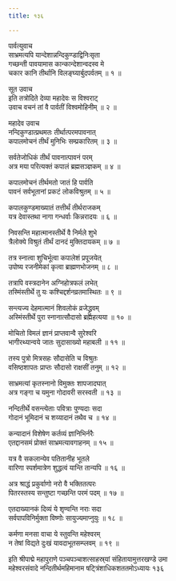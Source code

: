 ```yaml
---
title: १३६

---
```

पार्वत्युवाच  
साभ्रमत्यपि यान्देशान्नन्दिकुण्डाद्विनिःसृता  
गच्छन्ती पावयामास कान्कान्देशान्वदस्व मे  
चकार कानि तीर्थानि विलङ्घ्यार्बुदपर्वतम् ॥ १ ॥


सूत उवाच  
इति तत्रोदिते देव्या महादेवः स विश्वराट्  
उवाच वचनं तां वै पार्वतीं विश्वमोहिनीम् ॥ २ ॥


महादेव उवाच  
नन्दिकुण्डात्प्रथमतः तीर्थात्परमपावनात्  
कपालमोचनं तीर्थं मुनिभिः सम्प्रकारितम् ॥ ३ ॥


सर्वतेजोधिकं तीर्थं पावनात्पावनं परम्  
अत्र मया परित्यक्तं कपालं ब्रह्मसञ्ज्ञकम् ॥ ४ ॥


कपालमोचनं तीर्थमतो जातं हि पार्वति  
पावनं सर्वभूतानां प्रकटं लोकविश्रुतम् ॥ ५ ॥


कपालकुण्डमाख्यातं तत्तीर्थं तीर्थराजकम्  
यत्र देवास्तथा नागा गन्धर्वाः किन्नरादयः ॥ ६ ॥


निवसन्ति महात्मानस्तीर्थे वै निर्मले शुभे  
त्रैलोक्ये विश्रुतं तीर्थं दानदं मुक्तिदायकम् ॥ ७ ॥


तत्र स्नात्वा शुचिर्भूत्वा कपालेशं प्रपूजयेत्  
उपोष्य रजनीमेकां कृत्वा ब्राह्मणभोजनम् ॥ ८ ॥


तत्रापि वस्त्रदानेन अग्निहोत्रफलं लभेत्  
तस्मिंस्तीर्थे तु यः कश्चिद्दर्शनव्रतमास्थितः ॥ ९ ॥


सन्त्यज्य देहमात्मानं शिवलोकं व्रजेद्ध्रुवम्  
अस्मिंस्तीर्थे पुरा स्नानात्सौदासो ब्रह्महत्यया ॥ १० ॥


मोचितो विमलं ज्ञानं प्राप्तवान्वै सुरेश्वरि  
भागीरथ्यान्वये जातः सुदासाख्यो महाबली ॥ ११ ॥


तस्य पुत्रो मित्रसहः सौदासेति च विश्रुतः  
वसिष्ठशापतः प्राप्तः सौदासो राक्षसीं तनुम् ॥ १२ ॥


साभ्रमत्यां कृतस्नानो विमुक्तः शापजादघात्  
अत्र गङ्गा च यमुना गोदावरी सरस्वती ॥ १३ ॥


नन्दितीर्थे वसन्त्येताः पवित्राः पुण्यदाः सदा  
गोदानं भूमिदानं च शय्यादानं तथैव च ॥ १४ ॥


कन्यादानं विशेषेण कर्तव्यं ज्ञानिभिर्नरैः  
एतद्दानसमं प्रोक्तं साभ्रमत्यावगाहनम् ॥ १५ ॥


यत्र वै सकलान्येव पतितानीह भूतले  
वारिणा स्पर्शमात्रेण शुद्धत्वं यान्ति तान्यपि ॥ १६ ॥


अत्र श्राद्धं प्रकुर्वाणो नरो वै भक्तितत्परः  
पितरस्तस्य सन्तुष्टा गच्छन्ति परमं पदम् ॥ १७ ॥


एतदाख्यानकं दिव्यं ये शृण्वन्ति नराः सदा  
सर्वपापविनिर्मुक्ता विष्णोः सायुज्यमाप्नुयुः ॥ १८ ॥


कर्मणा मनसा वाचा ये स्तुवन्ति महेश्वरम्  
न तेषां विद्यते दुःखं यावदाभूतसम्प्लवम् ॥ १९ ॥


इति श्रीपाद्मे महापुराणे पञ्चपञ्चाशत्साहस्र्यां संहितायामुत्तरखण्डे उमा  
महेश्वरसंवादे नन्दितीर्थमहिमानाम षट्त्रिंशाधिकशततमोऽध्यायः १३६